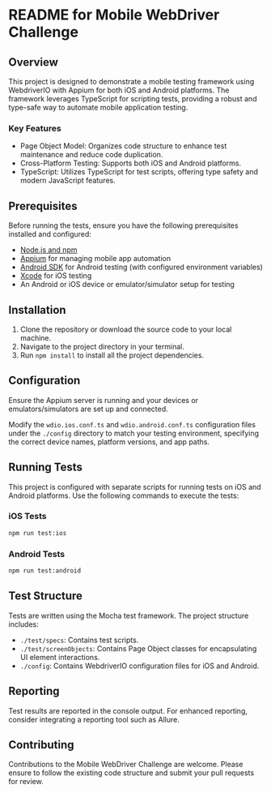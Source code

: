 # README for Mobile WebDriver Challenge

## Overview

This project is designed to demonstrate a mobile testing framework using WebdriverIO with Appium for both iOS and Android platforms. The framework leverages TypeScript for scripting tests, providing a robust and type-safe way to automate mobile application testing.

### Key Features

- Page Object Model: Organizes code structure to enhance test maintenance and reduce code duplication.
- Cross-Platform Testing: Supports both iOS and Android platforms.
- TypeScript: Utilizes TypeScript for test scripts, offering type safety and modern JavaScript features.

## Prerequisites

Before running the tests, ensure you have the following prerequisites installed and configured:

- [Node.js and npm](https://nodejs.org/en/download/)
- [Appium](http://appium.io/) for managing mobile app automation
- [Android SDK](https://developer.android.com/studio) for Android testing (with configured environment variables)
- [Xcode](https://developer.apple.com/xcode/) for iOS testing
- An Android or iOS device or emulator/simulator setup for testing

## Installation

1. Clone the repository or download the source code to your local machine.
2. Navigate to the project directory in your terminal.
3. Run `npm install` to install all the project dependencies.

## Configuration

Ensure the Appium server is running and your devices or emulators/simulators are set up and connected.

Modify the `wdio.ios.conf.ts` and `wdio.android.conf.ts` configuration files under the `./config` directory to match your testing environment, specifying the correct device names, platform versions, and app paths.

## Running Tests

This project is configured with separate scripts for running tests on iOS and Android platforms. Use the following commands to execute the tests:

### iOS Tests

```bash
npm run test:ios
```

### Android Tests

```bash
npm run test:android
```

## Test Structure

Tests are written using the Mocha test framework. The project structure includes:

- `./test/specs`: Contains test scripts.
- `./test/screenObjects`: Contains Page Object classes for encapsulating UI element interactions.
- `./config`: Contains WebdriverIO configuration files for iOS and Android.

## Reporting

Test results are reported in the console output. For enhanced reporting, consider integrating a reporting tool such as Allure.

## Contributing

Contributions to the Mobile WebDriver Challenge are welcome. Please ensure to follow the existing code structure and submit your pull requests for review.
